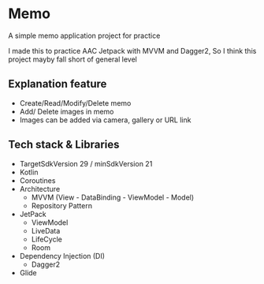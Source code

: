 # Memo

A simple memo application project for practice

I made this to practice AAC Jetpack with MVVM and Dagger2, So I think this project mayby fall short of  general level

## Explanation feature

- Create/Read/Modify/Delete memo
- Add/ Delete images in memo
- Images can be added via camera, gallery or URL link

## Tech stack & Libraries

- TargetSdkVersion 29 / minSdkVersion 21
- Kotlin
- Coroutines
- Architecture
    - MVVM (View - DataBinding - ViewModel - Model)
    - Repository Pattern
- JetPack
    - ViewModel
    - LiveData
    - LifeCycle
    - Room
- Dependency Injection (DI)
    - Dagger2
- Glide


